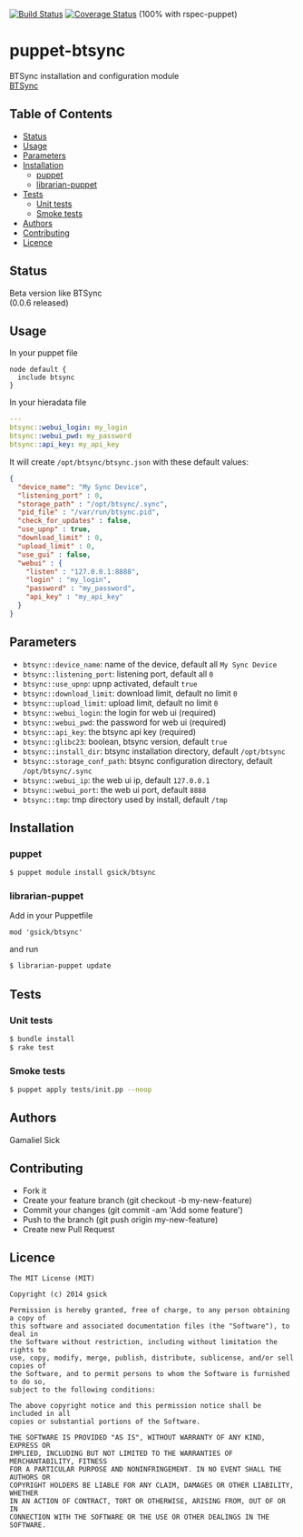 [![Build Status](https://travis-ci.org/gsick/puppet-btsync.svg?branch=0.0.6)](https://travis-ci.org/gsick/puppet-btsync)
[![Coverage Status](https://coveralls.io/repos/gsick/puppet-btsync/badge.png?branch=0.0.6)](https://coveralls.io/r/gsick/puppet-btsync?branch=0.0.6)
(100% with rspec-puppet)

puppet-btsync
=============

BTSync installation and configuration module<br />
[BTSync](http://www.bittorrent.com/intl/en/sync)<br />

## Table of Contents

* [Status](#status)
* [Usage](#usage)
* [Parameters](#parameters)
* [Installation](#installation)
    * [puppet](#puppet)
    * [librarian-puppet](#librarian-puppet)
* [Tests](#tests)
    * [Unit tests](#unit-tests)
    * [Smoke tests](#smoke-tests)
* [Authors](#authors)
* [Contributing](#contributing)
* [Licence](#licence)

## Status

Beta version like BTSync<br />
(0.0.6 released)

## Usage

In your puppet file

```puppet
node default {
  include btsync
}
```

In your hieradata file

```yaml
---
btsync::webui_login: my_login
btsync::webui_pwd: my_password
btsync::api_key: my_api_key
```

It will create `/opt/btsync/btsync.json` with these default values:

```json
{
  "device_name": "My Sync Device",
  "listening_port" : 0,
  "storage_path" : "/opt/btsync/.sync",
  "pid_file" : "/var/run/btsync.pid",
  "check_for_updates" : false,
  "use_upnp" : true,
  "download_limit" : 0,
  "upload_limit" : 0,
  "use_gui" : false,
  "webui" : {
    "listen" : "127.0.0.1:8888",
    "login" : "my_login",
    "password" : "my_password",
    "api_key" : "my_api_key"
  }
}
```

## Parameters

  * `btsync::device_name`: name of the device, default all `My Sync Device`
  * `btsync::listening_port`: listening port, default all `0`
  * `btsync::use_upnp`: upnp activated, default `true`
  * `btsync::download_limit`: download limit, default no limit `0`
  * `btsync::upload_limit`: upload limit, default no limit `0`
  * `btsync::webui_login`: the login for web ui (required)
  * `btsync::webui_pwd`: the password for web ui (required)
  * `btsync::api_key`: the btsync api key (required)
  * `btsync::glibc23`: boolean, btsync version, default `true`
  * `btsync::install_dir`: btsync installation directory, default `/opt/btsync`
  * `btsync::storage_conf_path`: btsync configuration directory, default `/opt/btsync/.sync`
  * `btsync::webui_ip`: the web ui ip, default `127.0.0.1`
  * `btsync::webui_port`: the web ui port, default `8888`
  * `btsync::tmp`: tmp directory used by install, default `/tmp`

## Installation

### puppet

```bash
$ puppet module install gsick/btsync
```

### librarian-puppet

Add in your Puppetfile

```text
mod 'gsick/btsync'
```

and run

```bash
$ librarian-puppet update
```

## Tests

### Unit tests

```bash
$ bundle install
$ rake test
```

### Smoke tests

```bash
$ puppet apply tests/init.pp --noop
```

## Authors

Gamaliel Sick

## Contributing

  * Fork it
  * Create your feature branch (git checkout -b my-new-feature)
  * Commit your changes (git commit -am 'Add some feature')
  * Push to the branch (git push origin my-new-feature)
  * Create new Pull Request

## Licence

```
The MIT License (MIT)

Copyright (c) 2014 gsick

Permission is hereby granted, free of charge, to any person obtaining a copy of
this software and associated documentation files (the "Software"), to deal in
the Software without restriction, including without limitation the rights to
use, copy, modify, merge, publish, distribute, sublicense, and/or sell copies of
the Software, and to permit persons to whom the Software is furnished to do so,
subject to the following conditions:

The above copyright notice and this permission notice shall be included in all
copies or substantial portions of the Software.

THE SOFTWARE IS PROVIDED "AS IS", WITHOUT WARRANTY OF ANY KIND, EXPRESS OR
IMPLIED, INCLUDING BUT NOT LIMITED TO THE WARRANTIES OF MERCHANTABILITY, FITNESS
FOR A PARTICULAR PURPOSE AND NONINFRINGEMENT. IN NO EVENT SHALL THE AUTHORS OR
COPYRIGHT HOLDERS BE LIABLE FOR ANY CLAIM, DAMAGES OR OTHER LIABILITY, WHETHER
IN AN ACTION OF CONTRACT, TORT OR OTHERWISE, ARISING FROM, OUT OF OR IN
CONNECTION WITH THE SOFTWARE OR THE USE OR OTHER DEALINGS IN THE SOFTWARE.
```
